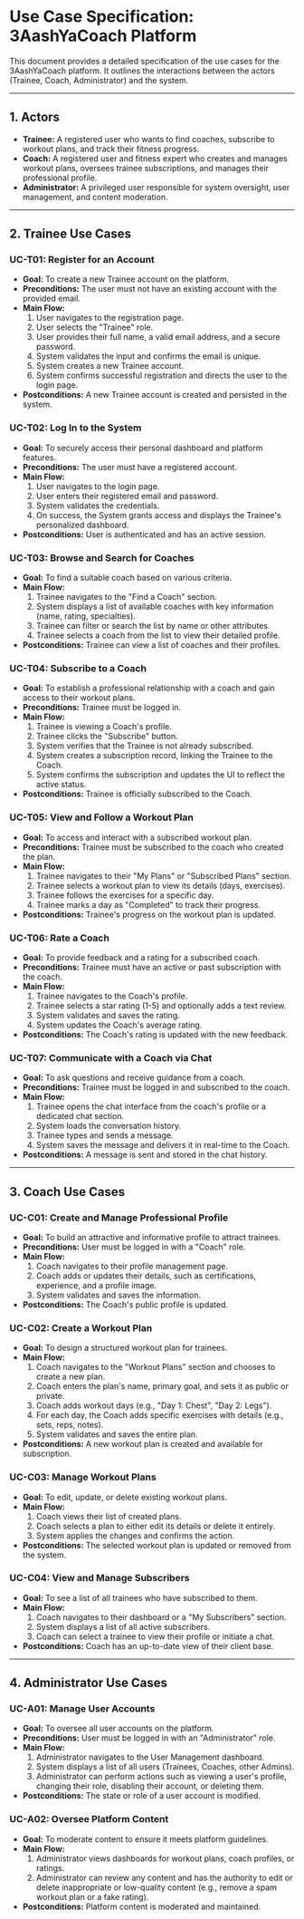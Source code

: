 # Use Case Specification: 3AashYaCoach Platform

This document provides a detailed specification of the use cases for the 3AashYaCoach platform. It outlines the interactions between the actors (Trainee, Coach, Administrator) and the system.

---

## 1. Actors

*   **Trainee:** A registered user who wants to find coaches, subscribe to workout plans, and track their fitness progress.
*   **Coach:** A registered user and fitness expert who creates and manages workout plans, oversees trainee subscriptions, and manages their professional profile.
*   **Administrator:** A privileged user responsible for system oversight, user management, and content moderation.

---

## 2. Trainee Use Cases

### UC-T01: Register for an Account
- **Goal:** To create a new Trainee account on the platform.
- **Preconditions:** The user must not have an existing account with the provided email.
- **Main Flow:**
    1. User navigates to the registration page.
    2. User selects the "Trainee" role.
    3. User provides their full name, a valid email address, and a secure password.
    4. System validates the input and confirms the email is unique.
    5. System creates a new Trainee account.
    6. System confirms successful registration and directs the user to the login page.
- **Postconditions:** A new Trainee account is created and persisted in the system.

### UC-T02: Log In to the System
- **Goal:** To securely access their personal dashboard and platform features.
- **Preconditions:** The user must have a registered account.
- **Main Flow:**
    1. User navigates to the login page.
    2. User enters their registered email and password.
    3. System validates the credentials.
    4. On success, the System grants access and displays the Trainee's personalized dashboard.
- **Postconditions:** User is authenticated and has an active session.

### UC-T03: Browse and Search for Coaches
- **Goal:** To find a suitable coach based on various criteria.
- **Main Flow:**
    1. Trainee navigates to the "Find a Coach" section.
    2. System displays a list of available coaches with key information (name, rating, specialties).
    3. Trainee can filter or search the list by name or other attributes.
    4. Trainee selects a coach from the list to view their detailed profile.
- **Postconditions:** Trainee can view a list of coaches and their profiles.

### UC-T04: Subscribe to a Coach
- **Goal:** To establish a professional relationship with a coach and gain access to their workout plans.
- **Preconditions:** Trainee must be logged in.
- **Main Flow:**
    1. Trainee is viewing a Coach's profile.
    2. Trainee clicks the "Subscribe" button.
    3. System verifies that the Trainee is not already subscribed.
    4. System creates a subscription record, linking the Trainee to the Coach.
    5. System confirms the subscription and updates the UI to reflect the active status.
- **Postconditions:** Trainee is officially subscribed to the Coach.

### UC-T05: View and Follow a Workout Plan
- **Goal:** To access and interact with a subscribed workout plan.
- **Preconditions:** Trainee must be subscribed to the coach who created the plan.
- **Main Flow:**
    1. Trainee navigates to their "My Plans" or "Subscribed Plans" section.
    2. Trainee selects a workout plan to view its details (days, exercises).
    3. Trainee follows the exercises for a specific day.
    4. Trainee marks a day as "Completed" to track their progress.
- **Postconditions:** Trainee's progress on the workout plan is updated.

### UC-T06: Rate a Coach
- **Goal:** To provide feedback and a rating for a subscribed coach.
- **Preconditions:** Trainee must have an active or past subscription with the coach.
- **Main Flow:**
    1. Trainee navigates to the Coach's profile.
    2. Trainee selects a star rating (1-5) and optionally adds a text review.
    3. System validates and saves the rating.
    4. System updates the Coach's average rating.
- **Postconditions:** The Coach's rating is updated with the new feedback.

### UC-T07: Communicate with a Coach via Chat
- **Goal:** To ask questions and receive guidance from a coach.
- **Preconditions:** Trainee must be logged in and subscribed to the coach.
- **Main Flow:**
    1. Trainee opens the chat interface from the coach's profile or a dedicated chat section.
    2. System loads the conversation history.
    3. Trainee types and sends a message.
    4. System saves the message and delivers it in real-time to the Coach.
- **Postconditions:** A message is sent and stored in the chat history.

---

## 3. Coach Use Cases

### UC-C01: Create and Manage Professional Profile
- **Goal:** To build an attractive and informative profile to attract trainees.
- **Preconditions:** User must be logged in with a "Coach" role.
- **Main Flow:**
    1. Coach navigates to their profile management page.
    2. Coach adds or updates their details, such as certifications, experience, and a profile image.
    3. System validates and saves the information.
- **Postconditions:** The Coach's public profile is updated.

### UC-C02: Create a Workout Plan
- **Goal:** To design a structured workout plan for trainees.
- **Main Flow:**
    1. Coach navigates to the "Workout Plans" section and chooses to create a new plan.
    2. Coach enters the plan's name, primary goal, and sets it as public or private.
    3. Coach adds workout days (e.g., "Day 1: Chest", "Day 2: Legs").
    4. For each day, the Coach adds specific exercises with details (e.g., sets, reps, notes).
    5. System validates and saves the entire plan.
- **Postconditions:** A new workout plan is created and available for subscription.

### UC-C03: Manage Workout Plans
- **Goal:** To edit, update, or delete existing workout plans.
- **Main Flow:**
    1. Coach views their list of created plans.
    2. Coach selects a plan to either edit its details or delete it entirely.
    3. System applies the changes and confirms the action.
- **Postconditions:** The selected workout plan is updated or removed from the system.

### UC-C04: View and Manage Subscribers
- **Goal:** To see a list of all trainees who have subscribed to them.
- **Main Flow:**
    1. Coach navigates to their dashboard or a "My Subscribers" section.
    2. System displays a list of all active subscribers.
    3. Coach can select a trainee to view their profile or initiate a chat.
- **Postconditions:** Coach has an up-to-date view of their client base.

---

## 4. Administrator Use Cases

### UC-A01: Manage User Accounts
- **Goal:** To oversee all user accounts on the platform.
- **Preconditions:** User must be logged in with an "Administrator" role.
- **Main Flow:**
    1. Administrator navigates to the User Management dashboard.
    2. System displays a list of all users (Trainees, Coaches, other Admins).
    3. Administrator can perform actions such as viewing a user's profile, changing their role, disabling their account, or deleting them.
- **Postconditions:** The state or role of a user account is modified.

### UC-A02: Oversee Platform Content
- **Goal:** To moderate content to ensure it meets platform guidelines.
- **Main Flow:**
    1. Administrator views dashboards for workout plans, coach profiles, or ratings.
    2. Administrator can review any content and has the authority to edit or delete inappropriate or low-quality content (e.g., remove a spam workout plan or a fake rating).
- **Postconditions:** Platform content is moderated and maintained. 